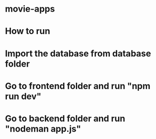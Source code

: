 # movie-apps

# How to run 

# Import the database from database folder
# Go to frontend folder and run "npm run dev"
# Go to backend folder and run "nodeman app.js"